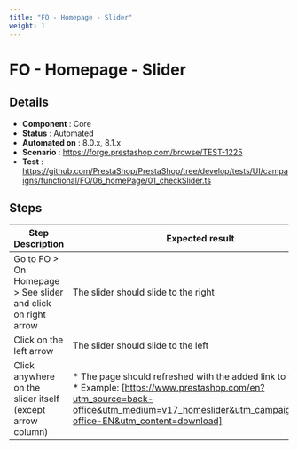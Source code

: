 ```yaml
---
title: "FO - Homepage - Slider"
weight: 1
---
```


# FO - Homepage - Slider
## Details
* **Component** : Core
* **Status** : Automated
* **Automated on** : 8.0.x, 8.1.x
* **Scenario** : https://forge.prestashop.com/browse/TEST-1225
* **Test** : https://github.com/PrestaShop/PrestaShop/tree/develop/tests/UI/campaigns/functional/FO/06_homePage/01_checkSlider.ts

## Steps
| Step Description | Expected result |
| ----- | ----- |
| Go to FO > On Homepage > See slider and click on right arrow | The slider should slide to the right |
| Click on the left arrow | The slider should slide to the left |
| Click anywhere on the slider itself (except arrow column) | * The page should refreshed with the added link to the slide<br> * Example: [https://www.prestashop.com/en?utm_source=back-office&utm_medium=v17_homeslider&utm_campaign=back-office-EN&utm_content=download] |
